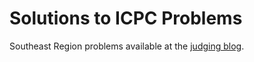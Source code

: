 Solutions to ICPC Problems
==========================

Southeast Region problems available at the [judging blog](http://serjudging.vanb.org/).
